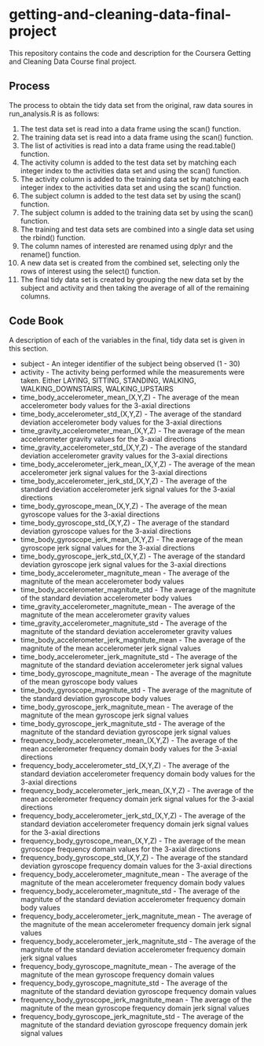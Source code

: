 # getting-and-cleaning-data-final-project
This repository contains the code and description for the Coursera Getting and Cleaning Data Course final project.

## Process
The process to obtain the tidy data set from the original, raw data soures in run_analysis.R is as follows:
1. The test data set is read into a data frame using the scan() function.
2. The training data set is read into a data frame using the scan() function.
3. The list of activities is read into a data frame using the read.table() function.
4. The activity column is added to the test data set by matching each integer index to the activities data set and using the scan() function.
5. The activity column is added to the training data set by matching each integer index to the activities data set and using the scan() function.
6. The subject column is added to the test data set by using the scan() function.
7. The subject column is added to the training data set by using the scan() function. 
8. The training and test data sets are combined into a single data set using the rbind() function.
9. The column names of interested are renamed using dplyr and the rename() function.
10. A new data set is created from the combined set, selecting only the rows of interest using the select() function.
11. The final tidy data set is created by grouping the new data set by the subject and activity and then taking the average of all of the remaining columns. 

## Code Book
A description of each of the variables in the final, tidy data set is given in this section.

* subject - An integer identifier of the subject being observed (1 - 30)
* activity - The activity being performed while the measurements were taken. Either LAYING, SITTING, STANDING, WALKING, WALKING_DOWNSTAIRS, WALKING_UPSTAIRS
* time_body_accelerometer_mean_(X,Y,Z) - The average of the mean accelerometer body values for the 3-axial directions
* time_body_accelerometer_std_(X,Y,Z) - The average of the standard deviation accelerometer body values for the 3-axial directions
* time_gravity_accelerometer_mean_(X,Y,Z) - The average of the mean accelerometer gravity values for the 3-axial directions
* time_gravity_accelerometer_std_(X,Y,Z) - The average of the standard deviation accelerometer gravity values for the 3-axial directions
* time_body_accelerometer_jerk_mean_(X,Y,Z) - The average of the mean accelerometer jerk signal values for the 3-axial directions
* time_body_accelerometer_jerk_std_(X,Y,Z) - The average of the standard deviation accelerometer jerk signal values for the 3-axial directions
* time_body_gyroscope_mean_(X,Y,Z) - The average of the mean gyroscope values for the 3-axial directions
* time_body_gyroscope_std_(X,Y,Z) - The average of the standard deviation gyroscope values for the 3-axial directions
* time_body_gyroscope_jerk_mean_(X,Y,Z) - The average of the mean gyroscope jerk signal values for the 3-axial directions
* time_body_gyroscope_jerk_std_(X,Y,Z) - The average of the standard deviation gyroscope jerk signal values for the 3-axial directions
* time_body_accelerometer_magnitute_mean - The average of the magnitute of the mean accelerometer body values
* time_body_accelerometer_magnitute_std - The average of the magnitute of the standard deviation accelerometer body values
* time_gravity_accelerometer_magnitute_mean - The average of the magnitute of the mean accelerometer gravity values
* time_gravity_accelerometer_magnitute_std - The average of the magnitute of the standard deviation accelerometer gravity values
* time_body_accelerometer_jerk_magnitute_mean - The average of the magnitute of the mean accelerometer jerk signal values
* time_body_accelerometer_jerk_magnitute_std - The average of the magnitute of the standard deviation accelerometer jerk signal values
* time_body_gyroscope_magnitute_mean - The average of the magnitute of the mean gyroscope body values
* time_body_gyroscope_magnitute_std - The average of the magnitute of the standard deviation gyroscope body values
* time_body_gyroscope_jerk_magnitute_mean - The average of the magnitute of the mean gyroscope jerk signal values
* time_body_gyroscope_jerk_magnitute_std - The average of the magnitute of the standard deviation gyroscope jerk signal values
* frequency_body_accelerometer_mean_(X,Y,Z) - The average of the mean accelerometer frequency domain body values for the 3-axial directions
* frequency_body_accelerometer_std_(X,Y,Z) - The average of the standard deviation accelerometer frequency domain body values for the 3-axial directions
* frequency_body_accelerometer_jerk_mean_(X,Y,Z) - The average of the mean accelerometer frequency domain jerk signal values for the 3-axial directions
* frequency_body_accelerometer_jerk_std_(X,Y,Z) - The average of the standard deviation accelerometer frequency domain jerk signal values for the 3-axial directions
* frequency_body_gyroscope_mean_(X,Y,Z) - The average of the mean gyroscope frequency domain values for the 3-axial directions
* frequency_body_gyroscope_std_(X,Y,Z) - The average of the standard deviation gyroscope frequency domain values for the 3-axial directions
* frequency_body_accelerometer_magnitute_mean - The average of the magnitute of the mean accelerometer frequency domain body values
* frequency_body_accelerometer_magnitute_std - The average of the magnitute of the standard deviation accelerometer frequency domain body values
* frequency_body_accelerometer_jerk_magnitute_mean - The average of the magnitute of the mean accelerometer frequency domain jerk signal values
* frequency_body_accelerometer_jerk_magnitute_std - The average of the magnitute of the standard deviation accelerometer frequency domain jerk signal values
* frequency_body_gyroscope_magnitute_mean - The average of the magnitute of the mean gyroscope frequency domain values
* frequency_body_gyroscope_magnitute_std - The average of the magnitute of the standard deviation gyroscope frequency domain values
* frequency_body_gyroscope_jerk_magnitute_mean - The average of the magnitute of the mean gyroscope frequency domain jerk signal values
* frequency_body_gyroscope_jerk_magnitute_std - The average of the magnitute of the standard deviation gyroscope frequency domain jerk signal values
